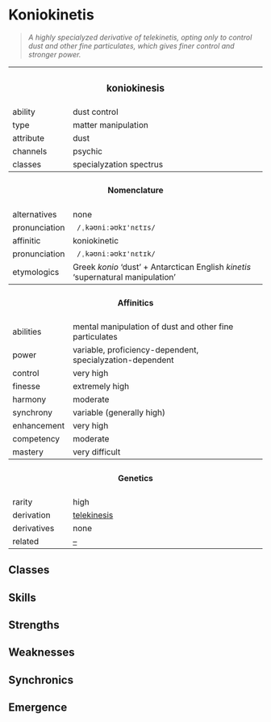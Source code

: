 # Koniokinetis

> *A highly specialyzed derivative of telekinetis, opting only to control dust and other fine particulates, which gives finer control and stronger power.*


<table>
  <tr>
    <th colspan="2"> <h3> koniokinesis </h3> </th>
  </tr>
  <tr>
    <td> ability </td>
    <td> dust control </td>
  </tr>
  <tr>
    <td> type </td>
    <td> matter manipulation </td>
  </tr>
  <tr>
    <td> attribute </td>
    <td> dust </td>
  </tr>
  <tr>
    <td> channels </td>
    <td> psychic </td>
  </tr>
  <tr>
    <td> classes </td>
    <td> specialyzation spectrus </td>
  </tr>
  <tr>
    <th colspan="2"> <h4> Nomenclature </h4> </th>
  </tr>
  <tr>
    <td> alternatives </td>
    <td> none </td>
  </tr>
  <tr>
    <td> pronunciation </td>
    <td> <code> /ˌkəʊniːəʊkɪ'nɛtɪs/ </code> </td>
  </tr>
  <tr>
    <td> affinitic </td>
    <td> koniokinetic </td>
  </tr>
  <tr>
    <td> pronunciation </td>
    <td> <code> /ˌkəʊniːəʊkɪ'nɛtɪk/ </code> </td>
  </tr>
  <tr>
    <td> etymologics </td>
    <td> Greek <em>konio</em> ‘dust’ + Antarctican English <em>kinetis</em> ‘supernatural manipulation’ </td>
  </tr>
  <tr>
    <th colspan="2"> <h4> Affinitics </h4> </th>
  </tr>
  <tr>
    <td> abilities </td>
    <td> mental manipulation of dust and other fine particulates </td>
  </tr>
  <tr>
    <td> power </td>
    <td> variable, proficiency-dependent, specialyzation-dependent </td>
  </tr>
  <tr>
    <td> control </td>
    <td> very high </td>
  </tr>
  <tr>
    <td> finesse </td>
    <td> extremely high </td>
  </tr>
  <tr>
    <td> harmony </td>
    <td> moderate </td>
  </tr>
  <tr>
    <td> synchrony </td>
    <td> variable (generally high) </td>
  </tr>
  <tr>
    <td> enhancement </td>
    <td> very high </td>
  </tr>
  <tr>
    <td> competency </td>
    <td> moderate </td>
  </tr>
  <tr>
    <td> mastery </td>
    <td> very difficult </td>
  </tr>
  <tr>
    <th colspan="2"> <h4> Genetics </h4> </th>
  </tr>
  <tr>
    <td> rarity </td>
    <td> high </td>
  </tr>
  <tr>
    <td> derivation </td>
    <td> <a href="–"> telekinesis </a> </td>
  </tr>
  <tr>
    <td> derivatives </td>
    <td> none </td>
  </tr>
  <tr>
    <td> related </td>
    <td> <a href="–"> – </a> </td>
  </tr>
</table>


## Classes


## Skills


## Strengths


## Weaknesses


## Synchronics


## Emergence
